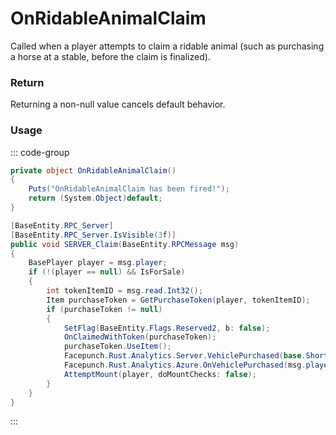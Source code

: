 <Badge type="danger" text="Carbon Compatible"/><Badge type="warning" text="Oxide Compatible"/>
# OnRidableAnimalClaim
Called when a player attempts to claim a ridable animal (such as purchasing a horse at a stable, before the claim is finalized).
### Return
Returning a non-null value cancels default behavior.

### Usage
::: code-group
```csharp [Example]
private object OnRidableAnimalClaim()
{
	Puts("OnRidableAnimalClaim has been fired!");
	return (System.Object)default;
}
```
```csharp [Source — Assembly-CSharp @ RidableHorse2]
[BaseEntity.RPC_Server]
[BaseEntity.RPC_Server.IsVisible(3f)]
public void SERVER_Claim(BaseEntity.RPCMessage msg)
{
	BasePlayer player = msg.player;
	if (!(player == null) && IsForSale)
	{
		int tokenItemID = msg.read.Int32();
		Item purchaseToken = GetPurchaseToken(player, tokenItemID);
		if (purchaseToken != null)
		{
			SetFlag(BaseEntity.Flags.Reserved2, b: false);
			OnClaimedWithToken(purchaseToken);
			purchaseToken.UseItem();
			Facepunch.Rust.Analytics.Server.VehiclePurchased(base.ShortPrefabName);
			Facepunch.Rust.Analytics.Azure.OnVehiclePurchased(msg.player, this);
			AttemptMount(player, doMountChecks: false);
		}
	}
}

```
:::
